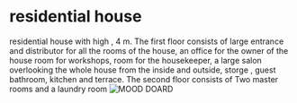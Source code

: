 # residential house
 residential house with high , 4 m. The first floor consists of  large entrance and  distributor for all the rooms of the house, an office for the owner of the house  room for workshops,  room for the housekeeper, a large salon overlooking the whole house from the inside and outside,  storge ,  guest bathroom,  kitchen and  terrace. The second floor consists of Two master  rooms and a laundry room
![MOOD DOARD]()
